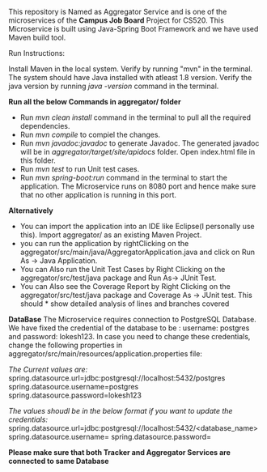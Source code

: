 This repository is Named as Aggregator Service and is one of the microservices of the **Campus Job Board** Project for CS520.
This Microservice is built using Java-Spring Boot Framework and we have used Maven build tool. 

Run Instructions: 

Install Maven in the local system. Verify by running "mvn" in the terminal. 
The system should have Java installed with atleast 1.8 version. Verify the java version by running *java -version* command in the terminal.

**Run all the below Commands in aggregator/ folder**

* Run *mvn clean install*  command in the terminal to pull all the required dependencies.
* Run *mvn compile* to compiel the changes.
* Run *mvn javadoc:javadoc* to generate Javadoc. The generated javadoc will be in *aggregator/target/site/apidocs* folder. Open index.html file in this folder.
* Run *mvn test* to run Unit test cases. 
* Run *mvn spring-boot:run* command in the terminal to start the application. 
The Microservice runs on 8080 port and hence make sure that no other application is running in this port.

**Alternatively**
* You can import the application into an IDE like Eclipse(I personally use this). Import aggregator/ as an existing Maven Project. 
* you can run the application by rightClicking on the aggregator/src/main/java/AggregatorApplication.java  and click on Run As -> Java Application.
* You can Also run the Unit Test Cases by Right Clicking on the aggregator/src/test/java package and Run As-> JUnit Test. 
* You can Also see the Coverage Report by Right Clicking on the aggregator/src/test/java package and Coverage As -> JUnit test. This should * show detailed analysis of lines and branches covered


**DataBase**  The Microservice requires connection to PostgreSQL Database. We have fixed the credential of the database to be : username: postgres and password: lokesh123. In case you need to change these credentials, change the following properties in aggregator/src/main/resources/application.properties file:

*The Current values are:*
spring.datasource.url=jdbc:postgresql://localhost:5432/postgres
spring.datasource.username=postgres
spring.datasource.password=lokesh123 

*The values shoudl be in the below format if you want to update the credentials:*
spring.datasource.url=jdbc:postgresql://localhost:5432/<database_name>
spring.datasource.username=<username>
spring.datasource.password=<password> 

**Please make sure that both Tracker and Aggregator Services are connected to same Database**